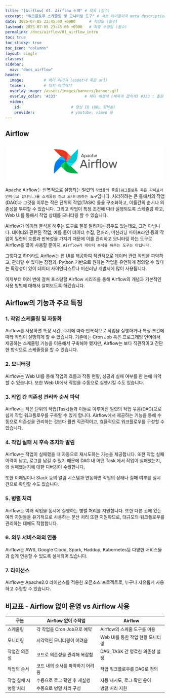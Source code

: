 ```yaml
---
title: "[Airflow] 01. Airflow 소개" # 제목 (필수)
excerpt: "워크플로우 스케줄링 및 모니터링 도구" # 서브 타이틀이자 meta description (필수)
date: 2025-07-05 23:45:00 +0900      # 작성일 (필수)
lastmod: 2025-07-05 23:45:00 +0900   # 최종 수정일 (필수)
permalink: /docs/airflow/01_airflow_intro
toc: true
toc_sticky: true
toc_icon: "columns"
layout: single
classes: 
sidebar:
  nav: "docs_airflow"
header: 
  image:         # 헤더 이미지 (asset내 혹은 url)
  teaser:        # 티저 이미지??
  overlay_image: /assets/images/banners/banner.gif
  overlay_color: '#333'            # 헤더 배경색 (제목과 겹치게) #333 : 짙은 회색 (필수)
  video:
    id:                      # 영상 ID (URL 뒷부분)
    provider:                # youtube, vimeo 등
---
```

<!--postNo: 20250705_001_001-->


## Airflow  

![](/assets/images/20250705_001_001.png)  

Apache Airflow는 반복적으로 실행되는 일련의 `작업들의 묶음(워크플로우 혹은 파이프라인이라고 합니다.)을 스케줄링 하고 모니터링하는 도구`입니다. 처리하려는 큰 틀에서의 작업(DAG)과 그것을 이루는 작은 단위의 작업(TASK) 들을 구조화하고, 이들간의 순서나 의존성을 부여할 수 있습니다. 그리고 작업이 특정 조건에 따라 실행되도록 스케줄링 하고, Web UI를 통해서 작업 상태를 모니터링 할 수 있습니다.  

Airflow가 데이터 분석을 해주는 도구로 잘못 알려지는 경우도 있는데요, 그건 아닙니다. 데이터와 관련된 작업, 예를 들어 데이터 수집, 전처리, 머신러닝 파이프라인 등의 작업이 일련의 흐름과 반복성을 가지기 때문에 이를 관리하고 모니터링 하는 도구로 Airflow를 많이 사용할 뿐이지, `Airflow가 데이터 분석을 해주는 도구는 아닙니다.`   

그렇다고 하더라도 Airflow는 웹 UI를 제공하여 직관적으로 데이터 관련 작업을 파악하고, 관리할 수 있다는 장점과, Python 기반으로 원하는 작업을 유연하게 정의할 수 있다는 확장성이 있어 데이터 사이언티스트나 머신러닝 개발시에 많이 사용됩니다.  

이제부터 여러 번에 걸쳐 포스팅할 Airflow 시리즈를 통해 Airflow의 개념과 기본적인 사용 방법에 대해서 살펴보도록 하겠습니다.  


## Airflow의 기능과 주요 특징  

### 1. 작업 스케줄링 및 자동화  

Airflow를 사용하면 특정 시간, 주기에 따라 반복적으로 작업을 실행하거나 특정 조건에 따라 작업이 실행되게 할 수 있습니다. 기존에는 Cron Job 혹은 프로그래밍 언어에서 제공하는 스케줄링 기능을 이용해서 구축해야 했지만, Airflow는 보다 직관적이고 간단한 방식으로 스케줄링을 할 수 있습니다.  

### 2. 모니터링  

Airflow는 Web UI를 통해 작업의 흐름과 작동 현황, 성공과 실패 여부를 한 눈에 파악할 수 있습니다. 또한 Web UI에서 작업을 수동으로 실행시킬 수도 있습니다.  

### 3. 작업 간 의존성 관리와 순서 파악  

Airflow는 작은 단위의 작업(Task)들과 이들로 이루어진 일련의 작업 묶음(DAG)으로 쉽게 작업 워크플로우를 구축할 수 있게 합니다. Airflow에서 제공하는 기능을 통해 수동으로 의존성을 관리하는 것보다 훨씬 직관적이고, 효율적으로 워크플로우를 구성할 수 있습니다.  

### 4. 작업 실패 시 후속 조치와 알림  

Airflow는 작업이 실패했을 때 자동으로 재시도하는 기능을 제공합니다. 또한 작업 실패 이력이 남고, 로그를 남길 수 있기 때문에 DAG 내 어떤 Task 에서 작업이 실패했는지, 왜 실패했는지에 대한 디버깅이 수월합니다.  

또한 이메일이나 Slack 등의 알림 시스템과 연동하면 작업의 상태나 실패 여부를 실시간으로 확인할 수도 있습니다.  

### 5. 병렬 처리  

Airflow는 여러 작업을 동시에 실행하는 병렬 처리를 지원합니다. 또한 다른 곳에 있는 여러 자원들을 유기적으로 사용하는 분산 처리 또한 지원하므로, 대규모의 워크플로우를 관리하는 데에도 적합합니다.  

### 6. 외부 서비스와의 연동  

Airflow는 AWS, Google Cloud, Spark, Haddop, Kubernetes등 다양한 서비스들과 쉽게 연동할 수 있도록 설계되어 있습니다.  

### 7. 라이선스  

Airflow는 Apache2.0 라이선스를 적용한 오픈소스 프로젝트로, 누구나 자유롭게 사용하고 수정할 수 있습니다.  


## 비교표 - Airflow 없이 운영 vs Airflow 사용   

| 구분      | Airflow 없이 수작업      | Airflow                |
| ------- | ------------------- | ---------------------- |
| 스케줄링    | 각 작업을 Cron Job으로 예약 | Airflow의 스케줄 도구를 이용    |
| 모니터링    | 시각적인 모니터링이 어려움      | Web UI를 통한 작업 현황 모니터링  |
| 작업간 의존성 | 코드로 의존성을 관리해 복잡함    | DAG, TASK 간 명료한 의존성 설정 |
| 작업의 순서  | 코드 내의 순서를 파악하기 어려움  | 작업 워크플로우를 DAG로 정의      |
| 작업 실패 시 | 수동으로 로그 확인 후 재실행    | 자동 재시도, 로그 확인 용이       |
| 병렬 처리   | 수동으로 병렬 처리 구성       | 병렬 처리 지원               |
